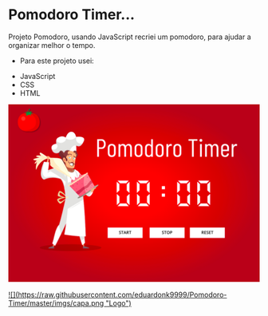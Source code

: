 # Pomodoro Timer...


Projeto Pomodoro, usando JavaScript recriei um pomodoro, para ajudar a organizar melhor o tempo.


* Para este projeto usei:
- JavaScript
- CSS
- HTML

![](https://raw.githubusercontent.com/eduardonk9999/Pomodoro-Timer/master/imgs/capa.png "Logo") 

<a href="https://eduardonk9999.github.io/Pomodoro-Timer/" target='_blank'>
![](https://raw.githubusercontent.com/eduardonk9999/Pomodoro-Timer/master/imgs/capa.png "Logo") 
  
  
  
</a>
